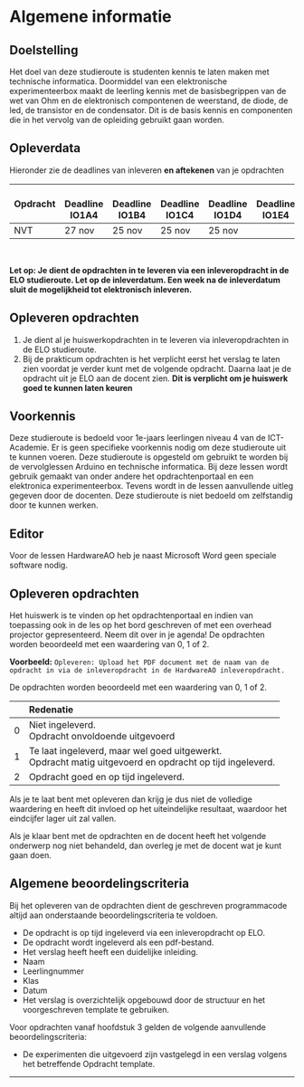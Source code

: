 # Algemene informatie

## Doelstelling
Het doel van deze studieroute is studenten kennis te laten maken met technische informatica. Doormiddel van een elektronische experimenteerbox maakt de leerling kennis met de basisbegrippen van de wet van Ohm en de elektronisch compontenen de weerstand, de diode, de led, de transistor en de condensator.
Dit is de basis kennis en componenten die in het vervolg van de opleiding gebruikt gaan worden. 

## Opleverdata
Hieronder zie de deadlines van inleveren **en aftekenen** van je opdrachten

|Opdracht              | &nbsp; &nbsp; Deadline **IO1A4** | &nbsp; &nbsp; Deadline **IO1B4** | &nbsp; &nbsp; Deadline **IO1C4** | &nbsp; Deadline **IO1D4** | &nbsp; &nbsp; Deadline **IO1E4** |
|--------------------  |--------------- | --------- | --------- | --------- | --------- |
| NVT | 27 nov | 25 nov | 25 nov | 25 nov |
<br> 



**Let op: Je dient de opdrachten in te leveren via een inleveropdracht in de ELO studieroute. Let op de inleverdatum. Een week na de inleverdatum sluit de mogelijkheid tot elektronisch inleveren.** 

## Opleveren opdrachten
1. Je dient al je huiswerkopdrachten in te leveren via inleveropdrachten in de ELO studieroute.
2. Bij de prakticum opdrachten is het verplicht eerst het verslag te laten zien voordat je verder kunt met de volgende opdracht. Daarna laat je de opdracht uit je ELO aan de docent zien. **Dit is verplicht om je huiswerk goed te kunnen laten keuren**


## Voorkennis
Deze studieroute is bedoeld voor 1e-jaars leerlingen niveau 4 van de ICT-Academie. Er is geen specifieke voorkennis nodig om deze studieroute uit te kunnen voeren. Deze studieroute is opgesteld om gebruikt te worden bij de vervolglessen Arduino en technische informatica. Bij deze lessen wordt gebruik gemaakt van onder andere het opdrachtenportaal en een elektronica experimenteerbox. Tevens wordt in de lessen aanvullende uitleg gegeven door de docenten. Deze studieroute is niet bedoeld om zelfstandig door te kunnen werken.


## Editor
Voor de lessen HardwareAO heb je naast Microsoft Word geen speciale software nodig.


## Opleveren opdrachten
Het huiswerk is te vinden op het opdrachtenportaal en indien van toepassing ook in de les op het bord geschreven of met een overhead projector gepresenteerd. Neem dit over in je agenda! De opdrachten worden beoordeeld met een waardering van 0, 1 of 2.

**Voorbeeld:**
``Opleveren: Upload het PDF document met de naam van de opdracht in via de inleveropdracht in de HardwareAO inleveropdracht.``

De opdrachten worden beoordeeld met een waardering van 0, 1 of 2.

<table><thead>
<tr>
<th></th>
<th align="left">Redenatie</th>
</tr>
</thead><tbody>
<tr>
<td>0</td>
<td align="left">Niet ingeleverd.    <br>Opdracht onvoldoende uitgevoerd</td>
</tr>
<tr>
<td>1</td>
<td align="left">Te laat ingeleverd, maar wel goed uitgewerkt.<br>Opdracht matig uitgevoerd en opdracht op tijd ingeleverd.</td>
</tr>
<tr>
<td>2</td>
<td align="left">Opdracht goed en op tijd ingeleverd.</td>
</tr>
</tbody></table>

Als je te laat bent met opleveren dan krijg je dus niet de volledige waardering en heeft dit invloed op het uiteindelijke resultaat, waardoor het eindcijfer lager uit zal vallen.

Als je klaar bent met de opdrachten en de docent heeft het volgende onderwerp nog niet behandeld, dan overleg je met de docent wat je kunt gaan doen.


## Algemene beoordelingscriteria

Bij het opleveren van de opdrachten dient de geschreven programmacode altijd aan onderstaande beoordelingscriteria te voldoen.
*	De opdracht is op tijd ingeleverd via een inleveropdracht op ELO.
*	De opdracht wordt ingeleverd als een pdf-bestand.
*	Het verslag heeft heeft een duidelijke inleiding. 
  *	Naam
  *	Leerlingnummer
  *	Klas
  *	Datum 
*	Het verslag is overzichtelijk opgebouwd door de structuur en het voorgeschreven template te gebruiken.

Voor opdrachten vanaf hoofdstuk 3 gelden de volgende aanvullende beoordelingscriteria:

*	De experimenten die uitgevoerd zijn vastgelegd in een verslag volgens het betreffende Opdracht template.

------